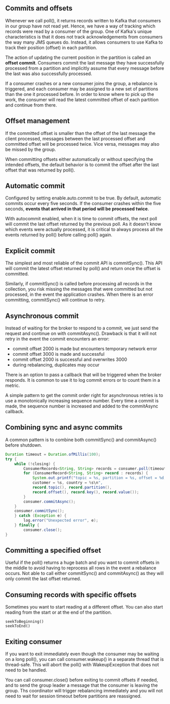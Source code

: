 ## Commits and offsets

Whenever we call poll(), it returns records written to Kafka that consumers in our group have not read yet. Hence, we have a way of tracking which records were read by a consumer of the group. One of Kafka's unique characteristics is that it does not track acknowledgements from consumers the way many JMS queues do. Instead, it allows consumers to use Kafka to track their position (offset) in each partition.

The action of updating the current position in the partition is called an **offset commit**. Consumers commit the last message they have successfully processed from a partition and implicitly assume that every message before the last was also successfully processed.

If a consumer crashes or a new consumer joins the group, a rebalance is triggered, and each consumer may be assigned to a new set of partitions than the one it processed before. In order to know where to pick up the work, the consumer will read the latest committed offset of each partition and continue from there.

## Offset management

If the committed offset is smaller than the offset of the last message the client processed, messages between the last processed offset and committed offset will be processed twice. Vice versa, messages may also be missed by the group.

When committing offsets either automatically or without specifying the intended offsets, the default behavior is to commit the offset after the last offset that was returned by poll().

## Automatic commit

Configured by setting enable.auto.commit to be true. By default, automatic commits occur every five seconds. If the consumer crashes within the five seconds, **events that arrived in that period will be processed twice**.

With autocommit enabled, when it is time to commit offsets, the next poll will commit the last offset returned by the previous poll. As it doesn't know which events were actually processed, it is critical to always process all the events returned by poll() before calling poll() again.

## Explicit commit

The simplest and most reliable of the commit API is commitSync(). This API will commit the latest offset returned by poll() and return once the offset is committed.

Similarly, if commitSync() is called before processing all records in the collection, you risk missing the messages that were committed but not processed, in the event the application crashes. When there is an error committing, commitSync() will continue to retry.

## Asynchronous commit

Instead of waiting for the broker to respond to a commit, we just send the request and continue on with commitAsync(). Drawback is that it will not retry in the event the commit encounters an error:

- commit offset 2000 is made but encounters temporary network error
- commit offset 3000 is made and successful
- commit offset 2000 is successful and overwrites 3000
- during rebalancing, duplicates may occur

There is an option to pass a callback that will be triggered when the broker responds. It is common to use it to log commit errors or to count them in a metric.

A simple pattern to get the commit order right for asynchronous retries is to use a monotonically increasing sequence number. Every time a commit is made, the sequence number is increased and added to the commitAsync callback.

## Combining sync and async commits

A common pattern is to combine both commitSync() and commitAsync() before shutdown.

```java
Duration timeout = Duration.ofMillis(100);
try {
    while (!closing) {
        ConsumerRecords<String, String> records = consumer.poll(timeout);
        for (ConsumerRecord<String, String> record : records) {
            System.out.printf("topic = %s, partition = %s, offset = %d,
            customer = %s, country = %s\n",
            record.topic(), record.partition(),
            record.offset(), record.key(), record.value());
        }
        consumer.commitAsync();
    }
    consumer.commitSync();
    } catch (Exception e) {
        log.error("Unexpected error", e);
    } finally {
        consumer.close();
}
```

## Committing a specified offset

Useful if the poll() returns a huge batch and you want to commit offsets in the middle to avoid having to reprocess all rows in the event a rebalance occurs. Not able to call either commitSync() and commitAsync() as they will only commit the last offset returned.

## Consuming records with specific offsets

Sometimes you want to start reading at a different offset. You can also start reading from the start or at the end of the partition.

```
seekToBeginning()
seekToEnd()
```

## Exiting consumer

If you want to exit immediately even though the consumer may be waiting on a long poll(), you can call consumer.wakeup() in a separate thread that is thread-safe. This will abort the poll() with WakeupException that does not need to be handled.

You can call consumer.close() before exiting to commit offsets if needed, and to send the group leader a message that the consumer is leaving the group. Ths coordinator will trigger rebalancing immediately and you will not need to wait for session timeout before partitions are reassigned.
